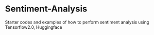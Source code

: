 # Sentiment-Analysis
Starter codes and examples of how to perform sentiment analysis using Tensorflow2.0, Huggingface
